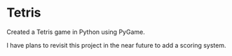 # Tetris
Created a Tetris game in Python using PyGame.

I have plans to revisit this project in the near future to add a scoring system.
